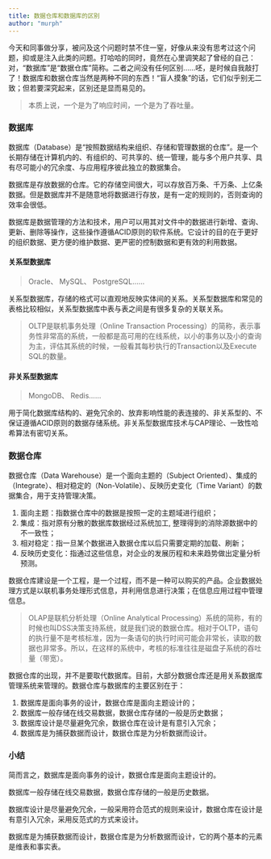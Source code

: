 ```yaml
---
title: 数据仓库和数据库的区别
author: "murph"
---
```


今天和同事做分享，被问及这个问题时禁不住一窒，好像从来没有思考过这个问题，抑或是注入此类的问题。打哈哈的同时，竟然在心里调笑起了曾经的自己：对，“数据库”是“数据仓库”简称。二者之间没有任何区别……呸，是时候自我敲打了！数据库和数据仓库当然是两种不同的东西！“盲人摸象”的话，它们似乎别无二致；但若要深究起来，区别还是显而易见的。

<!--more-->

> 本质上说，一个是为了响应时间，一个是为了吞吐量。

### 数据库

数据库（Database）是“按照数据结构来组织、存储和管理数据的仓库”。是一个长期存储在计算机内的、有组织的、可共享的、统一管理，能与多个用户共享、具有尽可能小的冗余度、与应用程序彼此独立的数据集合。

数据库是存放数据的仓库。它的存储空间很大，可以存放百万条、千万条、上亿条数据。但是数据库并不是随意地将数据进行存放，是有一定的规则的，否则查询的效率会很低。

数据库是数据管理的方法和技术，用户可以用其对文件中的数据进行新增、查询、更新、删除等操作，这些操作遵循ACID原则的软件系统。它设计的目的在于更好的组织数据、更方便的维护数据、更严密的控制数据和更有效的利用数据。

#### 关系型数据库

> Oracle、 MySQL、 PostgreSQL……

关系型数据库，存储的格式可以直观地反映实体间的关系。关系型数据库和常见的表格比较相似，关系型数据库中表与表之间是有很多复杂的关联关系。 

> OLTP是联机事务处理（Online Transaction Processing）的简称，表示事务性非常高的系统，一般都是高可用的在线系统，以小的事务以及小的查询为主，评估其系统的时候，一般看其每秒执行的Transaction以及Execute SQL的数量。

#### 非关系型数据库

> MongoDB、 Redis……

用于简化数据库结构的、避免冗余的、放弃影响性能的表连接的、非关系型的、不保证遵循ACID原则的数据存储系统。非关系型数据库技术与CAP理论、一致性哈希算法有密切关系。

### 数据仓库

数据仓库（Data Warehouse）是一个面向主题的（Subject Oriented）、集成的（Integrate）、相对稳定的（Non-Volatile）、反映历史变化（Time Variant）的数据集合，用于支持管理决策。

1. 面向主题：指数据仓库中的数据是按照一定的主题域进行组织；
1. 集成：指对原有分散的数据库数据经过系统加工, 整理得到的消除源数据中的不一致性；
1. 相对稳定：指一旦某个数据进入数据仓库以后只需要定期的加载、刷新；
1. 反映历史变化：指通过这些信息，对企业的发展历程和未来趋势做出定量分析预测。

数据仓库建设是一个工程，是一个过程，而不是一种可以购买的产品。企业数据处理方式是以联机事务处理形式信息，并利用信息进行决策；在信息应用过程中管理信息。

> OLAP是联机分析处理（Online Analytical Processing）系统的简称，有的时候也叫DSS决策支持系统，就是我们说的数据仓库。相对于OLTP，语句的执行量不是考核标准，因为一条语句的执行时间可能会非常长，读取的数据也非常多。所以，在这样的系统中，考核的标准往往是磁盘子系统的吞吐量（带宽）。

数据仓库的出现，并不是要取代数据库。目前，大部分数据仓库还是用关系数据库管理系统来管理的。数据仓库与数据库的主要区别在于：

1. 数据库是面向事务的设计，数据仓库是面向主题设计的；
1. 数据库一般存储在线交易数据，数据仓库存储的一般是历史数据；
1. 数据库设计是尽量避免冗余，数据仓库在设计是有意引入冗余；
1. 数据库是为捕获数据而设计，数据仓库是为分析数据而设计。

### 小结

简而言之，数据库是面向事务的设计，数据仓库是面向主题设计的。

数据库一般存储在线交易数据，数据仓库存储的一般是历史数据。

数据库设计是尽量避免冗余，一般采用符合范式的规则来设计，数据仓库在设计是有意引入冗余，采用反范式的方式来设计。

数据库是为捕获数据而设计，数据仓库是为分析数据而设计，它的两个基本的元素是维表和事实表。